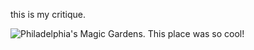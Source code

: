 this is my critique.

![Philadelphia's Magic Gardens. This place was so cool!](image1.png "Philadelphia's Magic Gardens")
